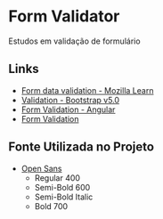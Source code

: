 # Form Validator 

Estudos em validação de formulário
<br>

## Links

+ [Form data validation - Mozilla Learn](https://developer.mozilla.org/pt-BR/docs/Learn/Forms/Form_validation)
+ [Validation - Bootstrap v5.0](https://getbootstrap.com/docs/5.0/forms/validation/)
+ [Form Validation - Angular](https://angular.io/guide/form-validation)
+ [Form Validation](https://formvalidation.io/)

## Fonte Utilizada no Projeto

+ [Open Sans](https://fonts.google.com/specimen/Open+Sans?query=open+)
  + Regular 400
  + Semi-Bold 600
  + Semi-Bold Italic
  + Bold 700